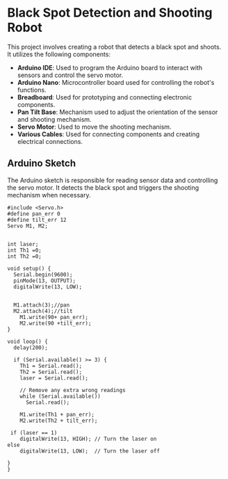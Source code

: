 # Black Spot Detection and Shooting Robot

This project involves creating a robot that detects a black spot and shoots. It utilizes the following components:

- **Arduino IDE**: Used to program the Arduino board to interact with sensors and control the servo motor.
- **Arduino Nano**: Microcontroller board used for controlling the robot's functions.
- **Breadboard**: Used for prototyping and connecting electronic components.
- **Pan Tilt Base**: Mechanism used to adjust the orientation of the sensor and shooting mechanism.
- **Servo Motor**: Used to move the shooting mechanism.
- **Various Cables**: Used for connecting components and creating electrical connections.

## Arduino Sketch

The Arduino sketch is responsible for reading sensor data and controlling the servo motor. It detects the black spot and triggers the shooting mechanism when necessary.

```Arduino
#include <Servo.h>
#define pan_err 0
#define tilt_err 12
Servo M1, M2; 


int laser;
int Th1 =0;
int Th2 =0;

void setup() {
  Serial.begin(9600);
  pinMode(13, OUTPUT);
  digitalWrite(13, LOW);


  M1.attach(3);//pan
  M2.attach(4);//tilt
    M1.write(90+ pan_err);
    M2.write(90 +tilt_err);
}

void loop() {
  delay(200);

  if (Serial.available() >= 3) {
    Th1 = Serial.read();
    Th2 = Serial.read();
    laser = Serial.read();

    // Remove any extra wrong readings
    while (Serial.available())
      Serial.read();    

    M1.write(Th1 + pan_err);
    M2.write(Th2 + tilt_err);

 if (laser == 1)
    digitalWrite(13, HIGH); // Turn the laser on
else 
    digitalWrite(13, LOW);  // Turn the laser off

}
}
